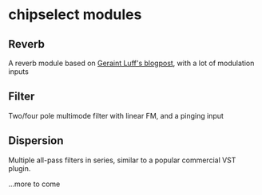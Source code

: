 # chipselect modules

## Reverb
A reverb module based on [Geraint Luff's blogpost](https://signalsmith-audio.co.uk/writing/2021/lets-write-a-reverb/), with a lot of modulation inputs

## Filter
Two/four pole multimode filter with linear FM, and a pinging input

## Dispersion
Multiple all-pass filters in series, similar to a popular commercial VST plugin.

...more to come
